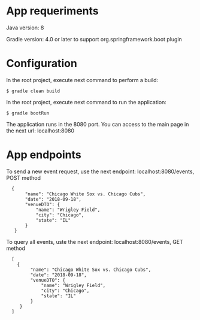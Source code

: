# App requeriments
Java version: 8

Gradle version: 4.0 or later to support org.springframework.boot plugin

# Configuration
In the root project, execute next command to perform a build: 
```
$ gradle clean build
```
In the root project, execute next command to run the application: 
```
$ gradle bootRun
```
The application runs in the 8080 port. You can access to the main page in the next url: localhost:8080

# App endpoints
To send a new event request, use the next endpoint: 
localhost:8080/events, POST method
```
  {
       "name": "Chicago White Sox vs. Chicago Cubs",
       "date": "2018-09-18",
       "venueDTO": {
           "name": "Wrigley Field",
           "city": "Chicago",
           "state": "IL"
       }
   }
```
To query all events, uste the next endpoint:
localhost:8080/events, GET method
```
  [
    {
         "name": "Chicago White Sox vs. Chicago Cubs",
         "date": "2018-09-18",
         "venueDTO": {
             "name": "Wrigley Field",
             "city": "Chicago",
             "state": "IL"
         }
     }
  ]
```
